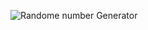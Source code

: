 ![Randome number Generator](https://github.com/SarfarazQadir/Randome-Number-Generator-javascript-project/assets/144503703/68917882-b9e0-4527-a902-615e88e65c35)
